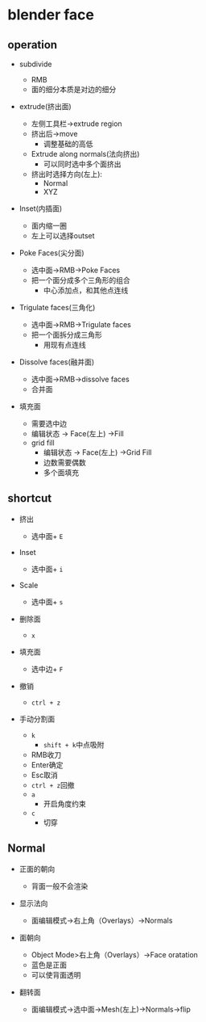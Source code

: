 # blender face


## operation
+ subdivide
    + RMB
    + 面的细分本质是对边的细分

+ extrude(挤出面)
    + 左侧工具栏->extrude region
    + 挤出后->move
        + 调整基础的高低
    + Extrude along normals(法向挤出)
        + 可以同时选中多个面挤出
    + 挤出时选择方向(左上):
        + Normal
        + XYZ

+ Inset(内插面)
    + 面内缩一圈
    + 左上可以选择outset

+ Poke Faces(尖分面)
    + 选中面->RMB->Poke Faces
    + 把一个面分成多个三角形的组合
        + 中心添加点，和其他点连线

+ Trigulate faces(三角化)
    + 选中面->RMB->Trigulate faces
    + 把一个面拆分成三角形
        + 用现有点连线

+ Dissolve faces(融并面)
    + 选中面->RMB->dissolve faces
    + 合并面

+ 填充面
    + 需要选中边
    + 编辑状态 -> Face(左上) ->Fill
    + grid fill
        + 编辑状态 -> Face(左上) ->Grid Fill
        + 边数需要偶数
        + 多个面填充

## shortcut
+ 挤出
    + 选中面+ `E`

+ Inset
    + 选中面+ `i`

+ Scale
    + 选中面+ `s`

+ 删除面
    + `x`

+ 填充面
    + 选中边+ `F`
   

+ 撤销
    + `ctrl + z`

+ 手动分割面
    + `k`
        + `shift + k`中点吸附
    + RMB收刀
    + Enter确定
    + Esc取消
    + `ctrl + z`回撤
    + `a`
        + 开启角度约束
    + `c`
        + 切穿

## Normal
+ 正面的朝向
    + 背面一般不会渲染

+ 显示法向
    + 面编辑模式->右上角（Overlays）->Normals

+ 面朝向
    + Object Mode>右上角（Overlays）->Face oratation
    + 蓝色是正面
    + 可以使背面透明

+ 翻转面
    + 面编辑模式->选中面->Mesh(左上)->Normals->flip
